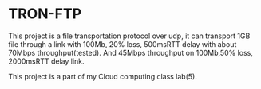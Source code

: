 # TRON-FTP
This project is a file transportation protocol over udp, it can transport 1GB file through a link with 100Mb, 20% loss, 500msRTT delay with about 70Mbps throughput(tested). And 45Mbps throughput on 100Mb,50% loss, 2000msRTT delay link.

This project is a part of my Cloud computing class lab(5).
